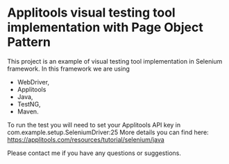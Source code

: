 Applitools visual testing tool implementation with Page Object Pattern
=======================================================
This project is an example of visual testing tool implementation in Selenium framework. 
In this framework we are using 
- WebDriver, 
- Applitools
- Java, 
- TestNG, 
- Maven.

To run the test you will need to set your Applitools API key in com.example.setup.SeleniumDriver:25
More details you can find here: https://applitools.com/resources/tutorial/selenium/java

Please contact me if you have any questions or suggestions.
